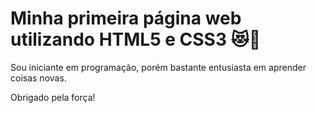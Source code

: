 # Minha primeira página web utilizando HTML5 e CSS3 :heart_eyes_cat::rainbow:

Sou iniciante em programação, porém bastante entusiasta em aprender coisas novas.

Obrigado pela força!



